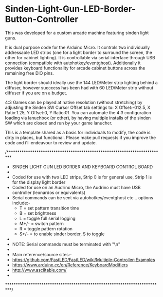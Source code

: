 # Sinden-Light-Gun-LED-Border-Button-Controller

This was developed for a custom arcade machine featuring sinden light guns. 

It is dual purpose code for the  Arduino Micro. It controls two individually addressable LED strips (one for a light border to surround the screen, the other for cabinet lighting). 
It is controllable via serial interface through USB connection (compatible with autohotkey/eventghost). 
Additionally it provides keyboard functionality for arcade cabinet buttons across the remaining free DIO pins.

The light border should ideally use the 144 LED/Meter strip lighting behind a diffuser, however succcess has been had with 60 LED/Meter strip without diffuser if you are on a budget.

4:3 Games can be played at native resolution (without stretching) by adjusting the Sinden SW Cursor Offset tab settings to: X Offset:-012.5, X Ratio:1.25, Y Offset:0, Y Ratio:01.
You can automate the 4:3 configuration loading via lanuchbox (or other), by having multiple installs of the sinden SW which are closed and run by your game lanucher.

This is a template shared as a basis for individuals to modify, the code is dirty in places, but functional. Please make pull requests if you improve the code and i'll endeavour to review and update.

/**************************************************************************
* SINDEN LIGHT GUN LED BORDER AND KEYBOARD CONTROL BOARD
* 
* Coded for use with two LED strips, Strip 0 is for general use, Strip 1 is for the display light border 
* Coded for use on an Audrino Micro, the Audrino must have USB controller (leonardos or equivalents)
* Serial commands can be sent via autohotkey/eventghost etc... options include:-  
  *    T = set pattern transition time
  *    B = set brightness
  *    L = toggle full serial logging
  *    M+/- = switch pattern
  *    R = toggle pattern rotation
  *    S+/- = to enable sinder border, S to toggle
*    
* NOTE: Serial commands must be terminated with "\n"
* 
* Main reference/source sites:- 
* https://github.com/FastLED/FastLED/wiki/Multiple-Controller-Examples
* https://www.arduino.cc/en/Reference/KeyboardModifiers 
* http://www.asciitable.com/
* 
**************************************************************************/
